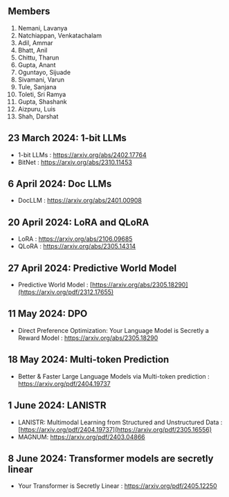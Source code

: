 ## Members
1. Nemani, Lavanya
2. Natchiappan, Venkatachalam
3. Adil, Ammar
4. Bhatt, Anil
5. Chittu, Tharun
6. Gupta, Anant
7. Oguntayo, Sijuade
8. Sivamani, Varun
9. Tule, Sanjana
10. Toleti, Sri Ramya
11. Gupta, Shashank
12. Aizpuru, Luis
13. Shah, Darshat

## 23 March 2024: 1-bit LLMs
* 1-bit LLMs : https://arxiv.org/abs/2402.17764
* BitNet     : https://arxiv.org/abs/2310.11453

## 6 April 2024: Doc LLMs
* DocLLM : https://arxiv.org/abs/2401.00908

## 20 April 2024: LoRA and QLoRA
* LoRA : https://arxiv.org/abs/2106.09685
* QLoRA : https://arxiv.org/abs/2305.14314

## 27 April 2024: Predictive World Model
* Predictive World Model : [https://arxiv.org/abs/2305.18290](https://arxiv.org/pdf/2312.17655)

## 11 May 2024: DPO
* Direct Preference Optimization: Your Language Model is Secretly a Reward Model : https://arxiv.org/abs/2305.18290

## 18 May 2024: Multi-token Prediction
* Better & Faster Large Language Models via Multi-token prediction : https://arxiv.org/pdf/2404.19737

## 1 June 2024: LANISTR
* LANISTR: Multimodal Learning from Structured and Unstructured Data : [https://arxiv.org/pdf/2404.19737](https://arxiv.org/pdf/2305.16556)
* MAGNUM: https://arxiv.org/pdf/2403.04866

## 8 June 2024: Transformer models are secretly linear
* Your Transformer is Secretly Linear : https://arxiv.org/pdf/2405.12250


